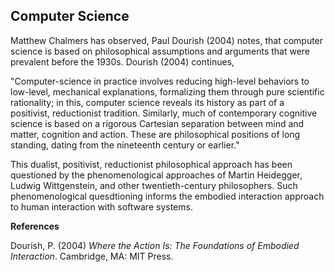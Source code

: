 ## Computer Science

Matthew Chalmers has observed, Paul Dourish (2004) notes, that computer science is based on philosophical assumptions and arguments that were prevalent before the 1930s. Dourish (2004) continues, 

"Computer-science in practice involves reducing high-level behaviors to low-level, mechanical explanations, formalizing them through pure scientific rationality; in this, computer science reveals its history as part of a positivist, reductionist tradition. Similarly, much of contemporary cognitive science is based on a rigorous Cartesian separation between mind and matter, cognition and action. These are philosophical positions of long standing, dating from the nineteenth century or earlier."

This dualist, positivist, reductionist philosophical approach has been questioned by the phenomenological approaches of Martin Heidegger, Ludwig Wittgenstein, and other twentieth-century philosophers. Such phenomenological quesdtioning informs the embodied interaction approach to human interaction with software systems.

**References**

Dourish, P. (2004) _Where the Action Is: The Foundations of Embodied Interaction_. Cambridge, MA: MIT Press.
